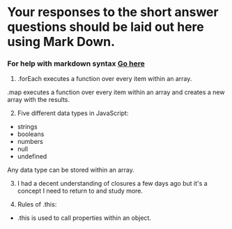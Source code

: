 # Your responses to the short answer questions should be laid out here using Mark Down.
### For help with markdown syntax [Go here](https://github.com/adam-p/markdown-here/wiki/Markdown-Cheatsheet)

1. .forEach executes a function over every item within an array. 

.map executes a function over every item within an array and creates a new array with the results. 

2. Five different data types in JavaScript:

 - strings
 - booleans 
 - numbers 
 - null 
 - undefined

 Any data type can be stored within an array. 

3. I had a decent understanding of closures a few days ago but it's a concept I need to return to and study more. 

4. Rules of .this:

 - .this is used to call properties within an object.
